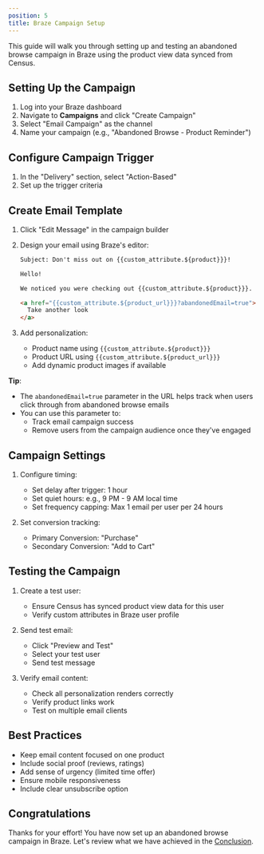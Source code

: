 ```yaml
---
position: 5
title: Braze Campaign Setup
---
```


This guide will walk you through setting up and testing an abandoned browse campaign in Braze using the product view data synced from Census.

## Setting Up the Campaign

1. Log into your Braze dashboard
2. Navigate to **Campaigns** and click "Create Campaign"
3. Select "Email Campaign" as the channel
4. Name your campaign (e.g., "Abandoned Browse - Product Reminder")

## Configure Campaign Trigger

1. In the "Delivery" section, select "Action-Based"
2. Set up the trigger criteria

## Create Email Template

1. Click "Edit Message" in the campaign builder
2. Design your email using Braze's editor:
   ```html
   Subject: Don't miss out on {{custom_attribute.${product}}}!
   
   Hello!
   
   We noticed you were checking out {{custom_attribute.${product}}}. 
   
   <a href="{{custom_attribute.${product_url}}}?abandonedEmail=true">
     Take another look
   </a>
   ```

3. Add personalization:
   - Product name using `{{custom_attribute.${product}}}`
   - Product URL using `{{custom_attribute.${product_url}}}`
   - Add dynamic product images if available
   
**Tip**:
   - The `abandonedEmail=true` parameter in the URL helps track when users click through from abandoned browse emails
   - You can use this parameter to:
     - Track email campaign success
     - Remove users from the campaign audience once they've engaged

## Campaign Settings

1. Configure timing:
   - Set delay after trigger: 1 hour
   - Set quiet hours: e.g., 9 PM - 9 AM local time
   - Set frequency capping: Max 1 email per user per 24 hours

2. Set conversion tracking:
   - Primary Conversion: "Purchase"
   - Secondary Conversion: "Add to Cart"

## Testing the Campaign

1. Create a test user:
   - Ensure Census has synced product view data for this user
   - Verify custom attributes in Braze user profile

2. Send test email:
   - Click "Preview and Test"
   - Select your test user
   - Send test message

3. Verify email content:
   - Check all personalization renders correctly
   - Verify product links work
   - Test on multiple email clients


## Best Practices

- Keep email content focused on one product
- Include social proof (reviews, ratings)
- Add sense of urgency (limited time offer)
- Ensure mobile responsiveness
- Include clear unsubscribe option

## Congratulations

Thanks for your effort! You have now set up an abandoned browse campaign in Braze. Let's review what we have achieved in the [Conclusion](./conclusion.md). 